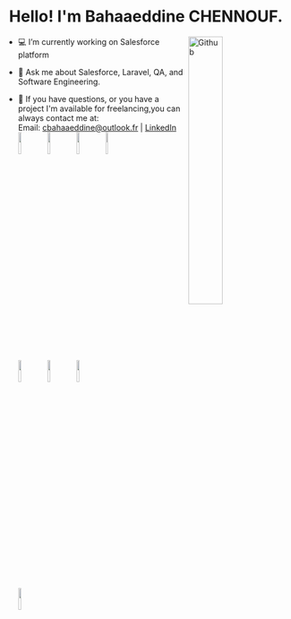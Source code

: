 <h1 align="center">Hello! I'm Bahaaeddine CHENNOUF.</h1> 

<a href="https://github.com//"><img width="35%" align="right" alt="Github" src="https://github.com/TheDudeThatCode/TheDudeThatCode/blob/master/Assets/Developer.gif" /></a>


- 💻 I’m currently working on Salesforce platform

- 💬 Ask me about Salesforce, Laravel, QA, and Software Engineering.

- 💼 If you have questions, or you have a project I'm available for freelancing,you can always contact me at: <br>
   Email: cbahaaeddine@outlook.fr | <a href="https://www.linkedin.com/in/bahaa-eddine-chennouf" target="_blank">LinkedIn</a>
<code><img width="10%" src="https://www.vectorlogo.zone/logos/salesforce/salesforce-ar21.svg"></code>
<code><img width="10%" src="https://www.vectorlogo.zone/logos/laravel/laravel-ar21.svg"></code>
<code><img width="10%" src="https://www.vectorlogo.zone/logos/mysql/mysql-ar21.svg"></code>
<code><img width="10%" src="https://www.vectorlogo.zone/logos/vuejs/vuejs-ar21.svg"></code>
<br><br>
<code><img width="10%" src="https://www.vectorlogo.zone/logos/javascript/javascript-ar21.svg"></code>
<code><img width="10%" src="https://www.vectorlogo.zone/logos/oracle/oracle-ar21.svg"></code>
<code><img width="10%" src="https://www.vectorlogo.zone/logos/nuxtjs/nuxtjs-ar21.svg"></code>
<br><br>
<code><img width="10%" src="https://www.vectorlogo.zone/logos/getbootstrap/getbootstrap-ar21.svg"></code>


<!--
**Bahaaeddine/Bahaaeddine** is a ✨ _special_ ✨ repository because its `README.md` (this file) appears on your GitHub profile.

Here are some ideas to get you started:

- 🔭 I’m currently working on ...
- 🌱 I’m currently learning ...
- 👯 I’m looking to collaborate on ...
- 🤔 I’m looking for help with ...
- 💬 Ask me about ...
- 📫 How to reach me: ...
- 😄 Pronouns: ...
- ⚡ Fun fact: ...
-->
